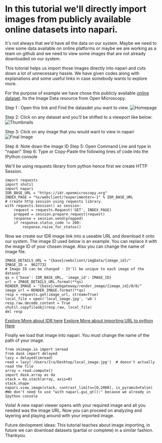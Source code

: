 # In this tutorial we'll directly import images from publicly available online datasets into napari. 

It's not always that we'd have all the data on our system. Maybe we need to view some data available on online platforms or maybe we are working as a team on github and we need to view some images that are not already downloaded on our system. 

This tutorial helps us import those images directly into napari and cuts down a lot of unnecessary hassle. We have given codes along with explanations and some useful links in case somebody wants to explore more.

For the purpose of example we have chose this publicly available [online dataset](https://idr.openmicroscopy.org/ "IDR from Open Microscopy"). Its the Image Data resource from Open Microscopy.

Step 1 : Open this link and Find the datasdet you want to view.
![Homepage](https://drive.google.com/file/d/1Y75_78QItfhWOGkxiOktWd7F7UZ2TSiy/view?usp=sharing)

Step 2: Click on any dataset and you’ll be shifted to a viewport like below: 
![Thumbnails](https://drive.google.com/file/d/18Mh-IkpkpdaQfJrfvIT6diXv01MzGLMz/view?usp=sharing)

Step 3: Click on any image that you would want to view in napari 
![Final Image]("https://drive.google.com/file/d/1BXnLnMbW85iaiCw9E0LQcFzngiqeSz97/view?usp=sharing")

Step 4: Note down the image ID
Step 5: Open Command Line and type in "napari"
Step 6: Type or Copy-Paste the following lines of code into the IPython console

We'll be using requests library from python hence first we create HTTP Session.
```
import requests
import shutil 
import napari 
IDR_BASE_URL = "https://idr.openmicroscopy.org"
INDEX_PAGE = "%s/webclient/?experimenter=-1" % IDR_BASE_URL
# create http session using requests library. 
with requests.Session() as session:
    request = requests.Request('GET', INDEX_PAGE)
    prepped = session.prepare_request(request)
    response = session.send(prepped)
    if response.status_code != 200:
        response.raise_for_status()
```

Now we create our IDR image link into a useable URL and download it onto our system.
The image ID used below is an example. You can replace it with the image ID of your chosen image.
Also you can change the name of image file.
```
IMAGE_DETAILS_URL = "{base}/webclient/imgData/{image_id}/"
IMAGE_ID = 	9627732
# Image ID can be changed - It'll be unique to each image of the dataset
qs = {'base': IDR_BASE_URL, 'image_id': IMAGE_ID}
url = IMAGE_DETAILS_URL.format(**qs)
RENDER_IMAGE = "{base}/webgateway/render_image/{image_id}/0/0/"
image_url = RENDER_IMAGE.format(**qs)
resp = requests.get(image_url, stream=True)
local_file = open('local_image.jpg', 'wb')
resp.raw.decode_content = True
shutil.copyfileobj(resp.raw, local_file)
del resp
```
[Explore More about IDR here](https://github.com/IDR/idr-notebooks/blob/master/IDR_API_example_script.ipynb "IDR code examples")
[Explore More about importing URL to python Here](https://www.dev2qa.com/how-to-download-image-file-from-url-use-python-requests-or-wget-module/ "dev2qa")


Finally we load that image into napari. 
You must change the name of the path of your image. 
```
from skimage.io import imread
from dask import delayed
lazy = delayed(imread)
read = lazy('/Users/Ira/Desktop/local_image.jpg')  # doesn't actually read the file
array = read.compute() 
import dask.array as da
stack = da.stack(array, axis=0)
stack.shape
napari.view_image(stack, contrast_limits=[0,2000], is_pyramid=False)
#We don't need to use "with napari.gui_qt():" because we already in Ipython console
```
Voila! A new napari viewer opens with your required image and all you needed was the image URL. 
Now you can proceed on analyzing and layering and playing around with your imported image. 

Future devlopment ideas: This tutorial teaches about image importing, in future we can download datasets (partial or complete) in a similar fashion.
Thankyou. 



